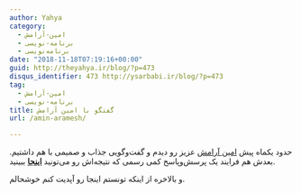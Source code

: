 ```yaml
---
author: Yahya
category:
  - امین-آرامش
  - برنامه-نویسی
  - برنامه‌نویسی
date: "2018-11-18T07:19:16+00:00"
guid: http://theyahya.ir/blog/?p=473
disqus_identifier: 473 http://ysarbabi.ir/blog/?p=473
tag:
  - امین-آرامش
  - برنامه-نویسی
title: گفتگو با امین آرامش
url: /amin-aramesh/

---
```

حدود یکماه پیش [امین آرامش](http://aminaramesh.ir/) عزیز رو دیدم و گفت‌وگویی جذاب و صمیمی با هم داشتیم. بعدش هم فرایند یک پرسش‌وپاسخ کمی رسمی که نتیجه‌اش رو می‌تونید **[اینجا](http://aminaramesh.ir/1397/08/23/front-end-back-end-developer/)** ببینید.

و بالاخره از اینکه تونستم اینجا رو آپدیت کنم خوشحالم.
